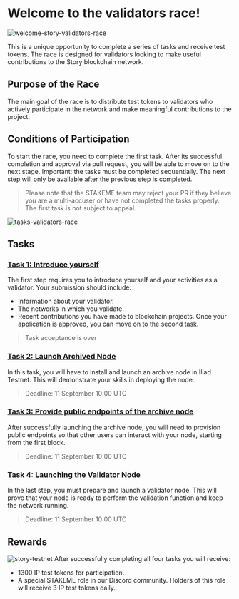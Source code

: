 # Welcome to the validators race!
![welcome-story-validators-race](https://github.com/user-attachments/assets/bc7e324f-b66b-493d-92ae-11ff30dbba30)

This is a unique opportunity to complete a series of tasks and receive test tokens. The race is designed for validators looking to make useful contributions to the Story blockchain network.

## Purpose of the Race

The main goal of the race is to distribute test tokens to validators who actively participate in the network and make meaningful contributions to the project.

## Conditions of Participation
To start the race, you need to complete the first task. After its successful completion and approval via pull request, you will be able to move on to the next stage. Important: the tasks must be completed sequentially. The next step will only be available after the previous step is completed.

> Please note that the STAKEME team may reject your PR if they believe you are a multi-accuser or have not completed the tasks properly. The first task is not subject to appeal.

![tasks-validators-race](https://github.com/user-attachments/assets/7b8ea004-e4df-4907-abcf-75b0521b3284)

## Tasks

### [Task 1: Introduce yourself](./tasks/task1/README.md)
The first step requires you to introduce yourself and your activities as a validator. Your submission should include:
- Information about your validator.
- The networks in which you validate.
- Recent contributions you have made to blockchain projects.
Once your application is approved, you can move on to the second task.
> Task acceptance is over

### [Task 2: Launch Archived Node](./tasks/task2/README.md)
In this task, you will have to install and launch an archive node in Iliad Testnet. This will demonstrate your skills in deploying the node.
> Deadline: 11 September 10:00 UTC

### [Task 3: Provide public endpoints of the archive node](./tasks/task3/README.md)
After successfully launching the archive node, you will need to provision public endpoints so that other users can interact with your node, starting from the first block.
> Deadline: 11 September 10:00 UTC

### [Task 4: Launching the Validator Node](./tasks/task4/README.md)
In the last step, you must prepare and launch a validator node. This will prove that your node is ready to perform the validation function and keep the network running.
> Deadline: 11 September 10:00 UTC

## Rewards
![story-testnet](https://github.com/user-attachments/assets/98aac9f0-ae10-4f51-8f97-60f9bf3ca8ba)
After successfully completing all four tasks you will receive:
- 1300 IP test tokens for participation.
- A special STAKEME role in our Discord community.
Holders of this role will receive 3 IP test tokens daily.
